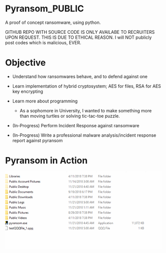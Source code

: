 # Pyransom_PUBLIC
A proof of concept ransomware, using python. 

GITHUB REPO WITH SOURCE CODE IS ONLY AVAILABE TO RECRUITERS UPON REQUEST. THIS IS DUE TO ETHICAL REASON.
I will NOT publicly post codes which is malicious, EVER.

# Objective 
 - Understand how ransomwares behave, and to defend against one 
 - Learn implementation of hybrid cryptosystem; AES for files, RSA for AES key encrypting 
 - Learn more about programming 
    - As a sophomore in University, I wanted to make something more than 
    moving turtles or solving tic-tac-toe puzzle.
 
 - (In-Progress) Perform Incident Response against ransomware

 - (In-Progress) Write a professional malware analysis/incident response report against pyransom


# Pyransom in Action
![](PoC_pyransom.gif)
